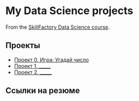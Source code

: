 # My Data Science projects

From the [SkillFactory Data Science course](https://skillfactory.ru/data-scientist).

## Проекты 

* [Проект 0. Игра: Угадай число](https://github.com/JoWiry/sf_data_science/project_0)
* [Проект 1. _____](__)
* [Проект 2. _____](__)

## Ссылки на резюме 

